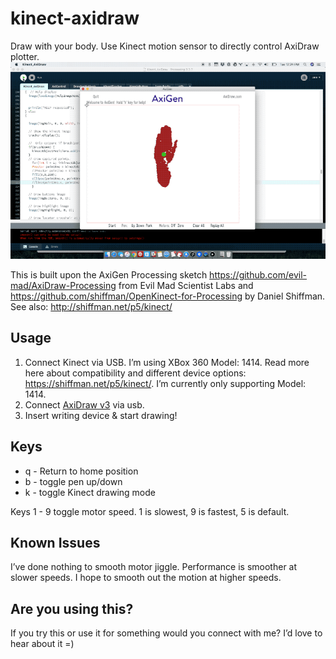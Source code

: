 # kinect-axidraw
Draw with your body. Use Kinect motion sensor to directly control AxiDraw plotter.  
![Magic](Examples/HandDraw.gif)



This is built upon the AxiGen Processing sketch https://github.com/evil-mad/AxiDraw-Processing from Evil Mad Scientist Labs and  https://github.com/shiffman/OpenKinect-for-Processing by Daniel Shiffman.  See also:  http://shiffman.net/p5/kinect/

## Usage
1. Connect Kinect via USB. I’m using XBox 360 Model: 1414. Read more here about compatibility and different device options: https://shiffman.net/p5/kinect/.  I’m currently only supporting Model: 1414.
2. Connect [AxiDraw v3](https://www.axidraw.com/) via usb.
3. Insert writing device & start drawing!


## Keys
* q - Return to home position
* b - toggle pen up/down
* k - toggle Kinect drawing mode

Keys 1 - 9 toggle motor speed. 1 is slowest, 9 is fastest, 5 is default.

## Known Issues
I’ve done nothing to smooth motor jiggle. Performance is smoother at slower speeds. I hope to smooth out the motion at higher speeds.

## Are you using this?
If you try this or use it for something would you connect with me? I’d love to hear about it =)
